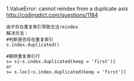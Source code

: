 1.ValueError: cannot reindex from a duplicate axis<br>
<http://codingdict.com/questions/1184>
```
由于存在重复索引导致无法reindex
解决方法：
#判断是否存在重复索引
s.index.duplicated()

#删除重复索引行
s= s[~s.index.duplicated(keep = 'first')]
or 
s= s.loc[~s.index.duplicated(keep = 'first')]
```
